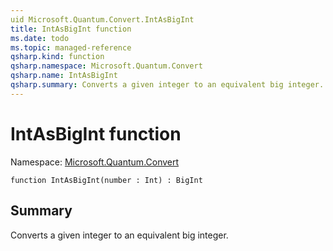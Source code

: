 ```yaml
---
uid Microsoft.Quantum.Convert.IntAsBigInt
title: IntAsBigInt function
ms.date: todo
ms.topic: managed-reference
qsharp.kind: function
qsharp.namespace: Microsoft.Quantum.Convert
qsharp.name: IntAsBigInt
qsharp.summary: Converts a given integer to an equivalent big integer.
---
```


# IntAsBigInt function

Namespace: [Microsoft.Quantum.Convert](xref:Microsoft.Quantum.Convert)

```qsharp
function IntAsBigInt(number : Int) : BigInt
```

## Summary
Converts a given integer to an equivalent big integer.
